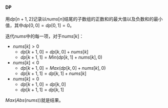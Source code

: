 #### DP

用$dp[n+1,2]$记录以$nums[n]$结尾的子数组的正数和的最大值以及负数和的最小值，其中$dp[0,0] = dp[0,1] = 0$。

迭代$nums$中的每一项，对于$nums[k]$：

- $nums[k] > 0$
    - $dp[k+1,0] = dp[k,0] + nums[k]$
    - $dp[k+1,1] = Min(dp[k,1] + nums[k], 0)$
- $nums[k] < 0$
    - $dp[k+1,0] = Max(dp[k,0] + nums[k], 0)$
    - $dp[k+1,1] = dp[k,1] + nums[k]$
- $nums[k] = 0$
    - $dp[k+1,0] = dp[k,0]$
    - $dp[k+1,1] = dp[k,1]$

$Max(Abs(nums))$就是结果。
